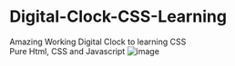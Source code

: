# Digital-Clock-CSS-Learning
Amazing Working Digital Clock to learning CSS <br>
Pure Html, CSS and Javascript
![image](https://user-images.githubusercontent.com/62482908/174989486-93bb8d56-2843-4913-b9fd-f579e00fcc21.png)
